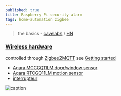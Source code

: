 ```yaml
---
published: true
title: Raspberry Pi security alarm
tags: home-automation zigbee
---
```

>  the basics - [cavelabs](https://blog.cavelab.dev/2022/12/rpi-security-alarm/) / [HN](https://news.ycombinator.com/item?id=34191749)


### [Wireless hardware](https://blog.cavelab.dev/2022/12/rpi-security-alarm/#wireless-hardware)

controlled through [Zigbee2MQTT](https://blog.cavelab.dev/2021/11/home-assistant-manual-alarm/)
see [Getting started](https://www.zigbee2mqtt.io/guide/getting-started/)

- [Aqara MCCGQ11LM door/window sensor](https://www.amazon.fr/Aqara-D%C3%A9tecteur-dOuverture-Intelligente-Compatible/dp/B09TP7VMKB/ref=sr_1_5?__mk_fr_FR=%C3%85M%C3%85%C5%BD%C3%95%C3%91&keywords=Aqara&qid=1675544266&sr=8-5)
- [Aqara RTCGQ11LM motion sensor](https://www.amazon.fr/Aqara-D%C3%A9tecteur-Mouvement-Param%C3%A9trable-Compatible/dp/B09QKVMMTB/ref=sr_1_15?__mk_fr_FR=%C3%85M%C3%85%C5%BD%C3%95%C3%91&keywords=Aqara&qid=1675544266&sr=8-15)
- [interrupteur](https://www.amazon.fr/Aqara-Interrupteur-Intelligent-lInterrupteur-T%C3%A9l%C3%A9commande/dp/B094R8PXNH/ref=sr_1_14?__mk_fr_FR=%C3%85M%C3%85%C5%BD%C3%95%C3%91&keywords=Aqara&qid=1675544266&sr=8-14)



![caption](https://blog.cavelab.dev/2022/12/rpi-security-alarm/cover_hua53be0b315b0ff3ff23851c6c413fb06_1424054_1200x0_resize_q40_h2_lanczos.webp)
